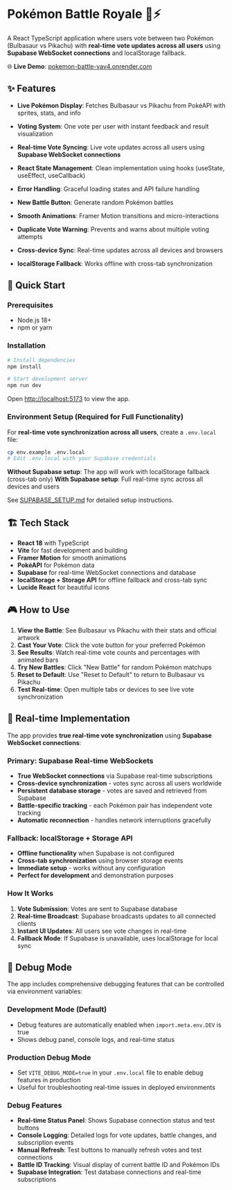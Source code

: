# Pokémon Battle Royale 🥊⚡

A React TypeScript application where users vote between two Pokémon (Bulbasaur vs Pikachu) with **real-time vote updates across all users** using **Supabase WebSocket connections** and localStorage fallback.

🌐 **Live Demo**: [pokemon-battle-vav4.onrender.com](http://pokemon-battle-vav4.onrender.com/)

## ✨ Features

- **Live Pokémon Display**: Fetches Bulbasaur vs Pikachu from PokéAPI with sprites, stats, and info
- **Voting System**: One vote per user with instant feedback and result visualization
- **Real-time Vote Syncing**: Live vote updates across all users using **Supabase WebSocket connections**
- **React State Management**: Clean implementation using hooks (useState, useEffect, useCallback)
- **Error Handling**: Graceful loading states and API failure handling

- **New Battle Button**: Generate random Pokémon battles
- **Smooth Animations**: Framer Motion transitions and micro-interactions
- **Duplicate Vote Warning**: Prevents and warns about multiple voting attempts
- **Cross-device Sync**: Real-time updates across all devices and browsers
- **localStorage Fallback**: Works offline with cross-tab synchronization

## 🚀 Quick Start

### Prerequisites
- Node.js 18+ 
- npm or yarn

### Installation

```bash
# Install dependencies
npm install

# Start development server
npm run dev
```

Open [http://localhost:5173](http://localhost:5173) to view the app.

### Environment Setup (Required for Full Functionality)

For **real-time vote synchronization across all users**, create a `.env.local` file:

```bash
cp env.example .env.local
# Edit .env.local with your Supabase credentials
```

**Without Supabase setup**: The app will work with localStorage fallback (cross-tab only)
**With Supabase setup**: Full real-time sync across all devices and users

See [SUPABASE_SETUP.md](./SUPABASE_SETUP.md) for detailed setup instructions.

## 🏗️ Tech Stack

- **React 18** with TypeScript
- **Vite** for fast development and building
- **Framer Motion** for smooth animations
- **PokéAPI** for Pokémon data
- **Supabase** for real-time WebSocket connections and database
- **localStorage + Storage API** for offline fallback and cross-tab sync
- **Lucide React** for beautiful icons

## 🎮 How to Use

1. **View the Battle**: See Bulbasaur vs Pikachu with their stats and official artwork
2. **Cast Your Vote**: Click the vote button for your preferred Pokémon
3. **See Results**: Watch real-time vote counts and percentages with animated bars
4. **Try New Battles**: Click "New Battle" for random Pokémon matchups
5. **Reset to Default**: Use "Reset to Default" to return to Bulbasaur vs Pikachu
6. **Test Real-time**: Open multiple tabs or devices to see live vote synchronization

## 🔧 Real-time Implementation

The app provides **true real-time vote synchronization** using **Supabase WebSocket connections**:

### Primary: Supabase Real-time WebSockets
- **True WebSocket connections** via Supabase real-time subscriptions
- **Cross-device synchronization** - votes sync across all users worldwide
- **Persistent database storage** - votes are saved and retrieved from Supabase
- **Battle-specific tracking** - each Pokémon pair has independent vote tracking
- **Automatic reconnection** - handles network interruptions gracefully

### Fallback: localStorage + Storage API
- **Offline functionality** when Supabase is not configured
- **Cross-tab synchronization** using browser storage events
- **Immediate setup** - works without any configuration
- **Perfect for development** and demonstration purposes

### How It Works
1. **Vote Submission**: Votes are sent to Supabase database
2. **Real-time Broadcast**: Supabase broadcasts updates to all connected clients
3. **Instant UI Updates**: All users see vote changes in real-time
4. **Fallback Mode**: If Supabase is unavailable, uses localStorage for local sync

## 🐛 Debug Mode

The app includes comprehensive debugging features that can be controlled via environment variables:

### Development Mode (Default)
- Debug features are automatically enabled when `import.meta.env.DEV` is true
- Shows debug panel, console logs, and real-time status

### Production Debug Mode
- Set `VITE_DEBUG_MODE=true` in your `.env.local` file to enable debug features in production
- Useful for troubleshooting real-time issues in deployed environments

### Debug Features
- **Real-time Status Panel**: Shows Supabase connection status and test buttons
- **Console Logging**: Detailed logs for vote updates, battle changes, and subscription events
- **Manual Refresh**: Test buttons to manually refresh votes and test connections
- **Battle ID Tracking**: Visual display of current battle ID and Pokémon IDs
- **Supabase Integration**: Test database connections and real-time subscriptions
